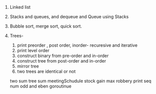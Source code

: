 1. Linked list
2. Stacks and queues, and dequeue and Queue using Stacks
3. Bubble sort, merge sort, quick sort.
4. Trees- 
    1. print preorder , post order, inorder- recuresive and iterative
    2. print level order 
    3. construct binary from pre-order and in-order
    4. construct tree from post-order and in-order
    5. mirror tree
    6. two trees are identical or not

    two sum 
    tree sum
    meetingSchudule
    stock gain 
    max robbery
    print seq num odd and eben goroutinue


